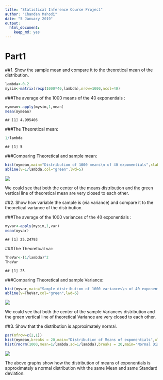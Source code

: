 ```yaml
---
title: "Statistical Inference Course Project"
author: "Chandan Mahodi"
date: "5 January 2019"
output:
  html_document: 
    keep_md: yes
---
```




# Part1
##1. Show the sample mean and compare it to the theoretical mean of the distribution.


```r
lambda<-0.2
mysim<-matrix(rexp(1000*40,lambda),nrow=1000,ncol=40)
```

###The average of the 1000 means of the 40 exponentials :

```r
mymean<-apply(mysim,1,mean)
mean(mymean)
```

```
## [1] 4.995406
```

###The Theoretical mean:

```r
1/lambda
```

```
## [1] 5
```
###Comparing Theoretical and sample mean:

```r
hist(mymean,main="Distribution of 1000 means\n of 40 exponentials",xlab="Means",ylab="Frequency Of Means",breaks = 20)
abline(v=1/lambda,col="green",lwd=5)
```

![](Statistical_Inference_Project_files/figure-html/Hisotgram_comparison_mean-1.png)<!-- -->

We could see that both the center of the means distribution and the green vertical line of theoretical mean
are very closed to each other.

##2. Show how variable the sample is (via variance) and compare it to the theoretical variance of the distribution.

###The average of the 1000 variances of the 40 exponentials :

```r
myvar<-apply(mysim,1,var)
mean(myvar)
```

```
## [1] 25.24793
```

###The Theoretical var:

```r
TheVar<-(1/lambda)^2
TheVar
```

```
## [1] 25
```
###Comparing Theoretical and sample Variance:

```r
hist(myvar,main="Sample distribution of 1000 variances\n of 40 exponentials",xlab="Variances",ylab="Frequency Of Variances",breaks = 20)
abline(v=TheVar,col="green",lwd=5)
```

![](Statistical_Inference_Project_files/figure-html/Hisotgram_comparison_var-1.png)<!-- -->

We could see that both the center of the sample Variances distribution and the green vertical line of theoretical Variance are very closed to each other.

##3. Show that the distribution is approximately normal.


```r
par(mfrow=c(2,1))
hist(mymean,breaks = 20,main="Distribution of Means of exponentials",xlab="Means",ylab="Frequency")
hist(rnorm(1000,mean=1/lambda,sd=1/lambda),breaks = 20,main="Normal Distribution",xlab="Normal Variables",ylab="Frequency")
```

![](Statistical_Inference_Project_files/figure-html/Normal_Distribution_Proof-1.png)<!-- -->

The above graphs show how the distribution of means of exponentials is approximately a normal distribution with the same Mean and same Standard deviation.


